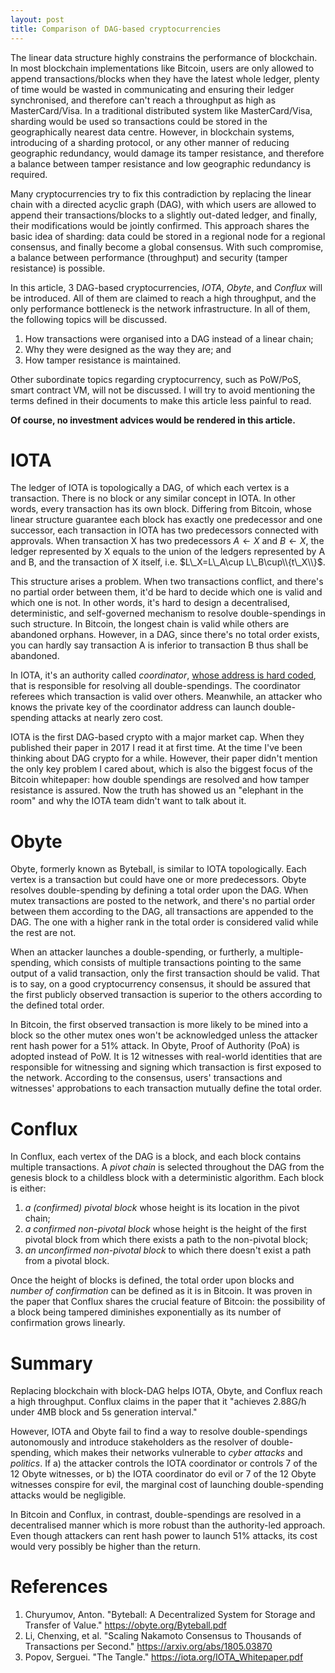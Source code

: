 ```yaml
---
layout: post
title: Comparison of DAG-based cryptocurrencies
---
```


The linear data structure highly constrains the performance of blockchain. In most blockchain implementations like Bitcoin, users are only allowed to append transactions/blocks when they have the latest whole ledger, plenty of time would be wasted in communicating and ensuring their ledger synchronised, and therefore can't reach a throughput as high as MasterCard/Visa. In a traditional distributed system like MasterCard/Visa, sharding would be used so transactions could be stored in the geographically nearest data centre. However, in blockchain systems, introducing of a sharding protocol, or any other manner of reducing geographic redundancy, would damage its tamper resistance, and therefore a balance between tamper resistance and low geographic redundancy is required.

Many cryptocurrencies try to fix this contradiction by replacing the linear chain with a directed acyclic graph (DAG), with which users are allowed to append their transactions/blocks to a slightly out-dated ledger, and finally, their modifications would be jointly confirmed. This approach shares the basic idea of sharding: data could be stored in a regional node for a regional consensus, and finally become a global consensus. With such compromise, a balance between performance (throughput) and security (tamper resistance) is possible.

In this article, 3 DAG-based cryptocurrencies, _IOTA_, _Obyte_, and _Conflux_ will be introduced. All of them are claimed to reach a high throughput, and the only performance bottleneck is the network infrastructure. In all of them, the following topics will be discussed.

1. How transactions were organised into a DAG instead of a linear chain;
1. Why they were designed as the way they are; and
1. How tamper resistance is maintained.

Other subordinate topics regarding cryptocurrency, such as PoW/PoS, smart contract VM, will not be discussed. I will try to avoid mentioning the terms defined in their documents to make this article less painful to read.

**Of course, no investment advices would be rendered in this article.**

# IOTA

The ledger of IOTA is topologically a DAG, of which each vertex is a transaction. There is no block or any similar concept in IOTA. In other words, every transaction has its own block. Differing from Bitcoin, whose linear structure guarantee each block has exactly one predecessor and one successor, each transaction in IOTA has two predecessors connected with approvals. When transaction X has two predecessors $A\gets X$ and $B\gets X$, the ledger represented by X equals to the union of the ledgers represented by A and B, and the transaction of X itself, i.e. $L\_X=L\_A\cup L\_B\cup\\{t\_X\\}$.

This structure arises a problem. When two transactions conflict, and there's no partial order between them, it'd be hard to decide which one is valid and which one is not. In other words, it's hard to design a decentralised, deterministic, and self-governed mechanism to resolve double-spendings in such structure. In Bitcoin, the longest chain is valid while others are abandoned orphans. However, in a DAG, since there's no total order exists, you can hardly say transaction A is inferior to transaction B thus shall be abandoned.

In IOTA, it's an authority called _coordinator_, [whose address is hard coded](https://github.com/iotaledger/iri/blob/bf402225942f790e056e04cd893141f802f7b90c/src/main/java/com/iota/iri/conf/BaseIotaConfig.java#L825), that is responsible for resolving all double-spendings. The coordinator referees which transaction is valid over others. Meanwhile, an attacker who knows the private key of the coordinator address can launch double-spending attacks at nearly zero cost.

IOTA is the first DAG-based crypto with a major market cap. When they published their paper in 2017 I read it at first time. At the time I've been thinking about DAG crypto for a while. However, their paper didn't mention the only key problem I cared about, which is also the biggest focus of the Bitcoin whitepaper: how double spendings are resolved and how tamper resistance is assured. Now the truth has showed us an "elephant in the room" and why the IOTA team didn't want to talk about it.

# Obyte

Obyte, formerly known as Byteball, is similar to IOTA topologically. Each vertex is a transaction but could have one or more predecessors. Obyte resolves double-spending by defining a total order upon the DAG. When mutex transactions are posted to the network, and there's no partial order between them according to the DAG, all transactions are appended to the DAG. The one with a higher rank in the total order is considered valid while the rest are not.

When an attacker launches a double-spending, or furtherly, a multiple-spending, which consists of multiple transactions pointing to the same output of a valid transaction, only the first transaction should be valid. That is to say, on a good cryptocurrency consensus, it should be assured that the first publicly observed transaction is superior to the others according to the defined total order.

In Bitcoin, the first observed transaction is more likely to be mined into a block so the other mutex ones won't be acknowledged unless the attacker rent hash power for a 51% attack. In Obyte, Proof of Authority (PoA) is adopted instead of PoW. It is 12 witnesses with real-world identities that are responsible for witnessing and signing which transaction is first exposed to the network. According to the consensus, users' transactions and witnesses' approbations to each transaction mutually define the total order.

# Conflux

In Conflux, each vertex of the DAG is a block, and each block contains multiple transactions. A _pivot chain_ is selected throughout the DAG from the genesis block to a childless block with a deterministic algorithm. Each block is either:

1. _a (confirmed) pivotal block_ whose height is its location in the pivot chain;
1. _a confirmed non-pivotal block_ whose height is the height of the first pivotal block from which there exists a path to the non-pivotal block;
1. _an unconfirmed non-pivotal block_ to which there doesn't exist a path from a pivotal block.

Once the height of blocks is defined, the total order upon blocks and _number of confirmation_ can be defined as it is in Bitcoin. It was proven in the paper that Conflux shares the crucial feature of Bitcoin: the possibility of a block being tampered diminishes exponentially as its number of confirmation grows linearly.

# Summary

Replacing blockchain with block-DAG helps IOTA, Obyte, and Conflux reach a high throughput. Conflux claims in the paper that it "achieves 2.88G/h under 4MB block and 5s generation interval."

However, IOTA and Obyte fail to find a way to resolve double-spendings autonomously and introduce stakeholders as the resolver of double-spending, which makes their networks vulnerable to _cyber attacks_ and _politics_. If a) the attacker controls the IOTA coordinator or controls 7 of the 12 Obyte witnesses, or b) the IOTA coordinator do evil or 7 of the 12 Obyte witnesses conspire for evil, the marginal cost of launching double-spending attacks would be negligible.

In Bitcoin and Conflux, in contrast, double-spendings are resolved in a decentralised manner which is more robust than the authority-led approach. Even though attackers can rent hash power to launch 51% attacks, its cost would very possibly be higher than the return.

# References

1. Churyumov, Anton. "Byteball: A Decentralized System for Storage and Transfer of Value." <https://obyte.org/Byteball.pdf>
1. Li, Chenxing, et al. "Scaling Nakamoto Consensus to Thousands of Transactions per Second." <https://arxiv.org/abs/1805.03870>
1. Popov, Serguei. "The Tangle." <https://iota.org/IOTA_Whitepaper.pdf>
